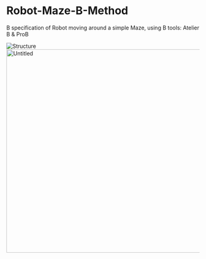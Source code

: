 # Robot-Maze-B-Method
B specification of Robot moving around a simple Maze, using B tools: Atelier B &amp; ProB

![Structure](https://user-images.githubusercontent.com/62395299/117562844-eac20200-b099-11eb-803c-7e9241b6bfc9.jpg)
<img width="530" alt="Untitled" src="https://user-images.githubusercontent.com/62395299/117562847-edbcf280-b099-11eb-9b90-22854f0d1012.png">
